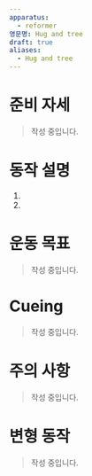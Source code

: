 ```yaml
---
apparatus:
  - reformer
영문명: Hug and tree
draft: true
aliases:
  - Hug and tree
---
```


# 준비 자세

> 작성 중입니다.

# 동작 설명

1.
2.

# 운동 목표

> 작성 중입니다.

# Cueing

> 작성 중입니다.

# 주의 사항

> 작성 중입니다.

# 변형 동작

> 작성 중입니다.
